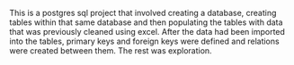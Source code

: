 This is a  postgres sql project that involved creating a database, creating tables within that same database
and then populating the tables with data that was previously cleaned using excel. After the data had been imported into 
the tables, primary keys and foreign keys were defined and relations were created between them. The rest was exploration. 
